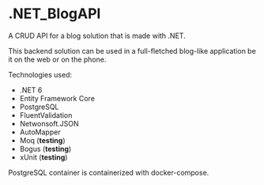 # .NET_BlogAPI

A CRUD API for a blog solution that is made with .NET.

This backend solution can be used in a full-fletched blog-like application be it on the web or on the phone.

Technologies used:
* .NET 6
* Entity Framework Core
* PostgreSQL
* FluentValidation
* Netwonsoft.JSON
* AutoMapper
* Moq (**testing**)
* Bogus (**testing**)
* xUnit (**testing**)

PostgreSQL container is containerized with docker-compose.
